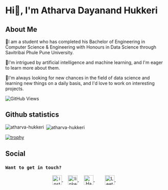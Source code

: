 # Hi👋, I'm Atharva Dayanand Hukkeri <br>

## About Me<br>

🙋‍I am a student who has completed his Bachelor of Engineering in Computer Science & Engineering with Honours in Data Science through Savitribai Phule Pune University.

🚀I'm intrigued by artificial intelligence and machine learning, and I'm eager to learn more about them.<br>

👀I'm always looking for new chances in the field of data science and learning new things on a daily basis, and I'd love to work on interesting projects.<br>

![GitHub Views](https://komarev.com/ghpvc/?username=atharva-hukkeri&color=FAC151) <br>

## Github statistics

<p>
  <img align="left" src="https://github-readme-stats.vercel.app/api/top-langs/?username=atharva-hukkeri&layout=compact&hide=php,smarty&bg_color=30,e96443,904e95&title_color=fff&text_color=fff" alt="atharva-hukkeri" />&nbsp;<img align="center" src="https://github-readme-stats.vercel.app/api?username=atharva-hukkeri&show_icons=true&theme=radical&count_private=true&show_icons=true&hide=php&bg_color=30,e96443,904e95&title_color=fff&text_color=fff" alt="atharva-hukkeri" />
</p>

[![trophy](https://github-profile-trophy.vercel.app/?username=atharva-hukkeri)](https://github.com/ryo-ma/github-profile-trophy)

<!--- ![atharva-hukkeri's GitHub stats](https://github-readme-stats.vercel.app/api?username=atharva-hukkeri&show_icons=true&theme=radical) --->
## Social

### `Want to get in touch?`

<p align="center">
  <a href="https://www.instagram.com/a_thor_va/" target="blank">
    <img align="center" src="https://upload.wikimedia.org/wikipedia/commons/thumb/a/a5/Instagram_icon.png/2048px-Instagram_icon.png" alt="instagram" height="30" width="30" />
  </a>&nbsp;&nbsp;&nbsp;
  <a href="https://www.linkedin.com/in/atharva-hukkeri-727037218/" target="blank">
    <img align="center" src="https://seeklogo.com/images/L/linkedin-icon-logo-05B2880899-seeklogo.com.png" alt="linkedin" height="30" width="30" />
  </a>&nbsp;&nbsp;&nbsp;
    <a href="https://www.hackerrank.com/atharvahukkeri/" target="blank">
    <img align="center" src="https://encrypted-tbn0.gstatic.com/images?q=tbn:ANd9GcTergvoo0e_gRDYlkCwAaZ7uvsy6SZApCAO1JPcDBs83Q&s" alt="Hackerrank" height="30" width="30" />
  </a>&nbsp;&nbsp;&nbsp;
  </a>&nbsp;&nbsp;&nbsp; 
    <a href="https://leetcode.com/atharvahukkeri/" target="blank">
    <img align="center" src="https://user-images.githubusercontent.com/32040901/79929570-197c2480-8414-11ea-9358-c92a53916a7f.png" alt="LeetCode" height="30" width="30" />
  </a>&nbsp;&nbsp;&nbsp;
</p>

